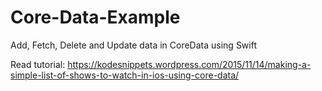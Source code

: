 # Core-Data-Example
Add, Fetch, Delete and Update data in CoreData using Swift

Read tutorial: https://kodesnippets.wordpress.com/2015/11/14/making-a-simple-list-of-shows-to-watch-in-ios-using-core-data/
